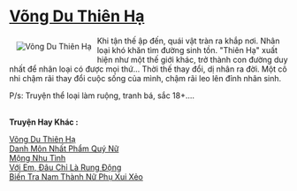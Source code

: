 <a href="https://utruyen.com/truyen/vong-du-thien-ha/19370/" title="Võng Du Thiên Hạ"><h1>Võng Du Thiên Hạ</h1></a><div style="display:table"><img align="right" style="float: left; padding: 10px;" src="https://utruyen.com/images/story/200x260/vong-du-thien-ha.jpg" alt="Võng Du Thiên Hạ">Khi tận thế ập đến, quái vật tràn ra khắp nơi. Nhân loại khó khăn tìm đường sinh tồn. "Thiên Hạ" xuất hiện như một thế giới khác, trở thành con đường duy nhất để nhân loại có được mọi thứ... Thời thế thay đổi, dị nhân ra đời. Một cô nhi chậm rãi thay đổi cuộc sống của mình, chậm rãi leo lên đỉnh nhân sinh.<p></p><p></p>P/s: Truyện thể loại làm ruộng, tranh bá, sắc 18+.... </div><p><br><b>Truyện Hay Khác :</b></p><a href="https://utruyen.com/truyen/vong-du-thien-ha/19370/" alt="Võng Du Thiên Hạ">Võng Du Thiên Hạ</a><br/><a href="https://utruyen.com/truyen/danh-mon-nhat-pham-quy-nu/19189/" alt="Danh Môn Nhất Phẩm Quý Nữ">Danh Môn Nhất Phẩm Quý Nữ</a><br/><a href="https://github.com/quanluxury/ngontinh_top100/tree/master/truyenhay/19291" alt="Mộng Nhu Tình">Mộng Nhu Tình</a><br/><a href="https://github.com/quanluxury/ngontinh_top100/tree/master/truyenhay/19031" alt="Với Em, Đâu Chỉ Là Rung Động">Với Em, Đâu Chỉ Là Rung Động</a><br/><a href="https://www.google.td/url?q=https%3A%2F%2Futruyen.com%2Ftruyen%2Fbien-tra-nam-thanh-nu-phu-xui-xeo%2F19474%2F" alt="Biến Tra Nam Thành Nữ Phụ Xui Xẻo">Biến Tra Nam Thành Nữ Phụ Xui Xẻo</a><br/>